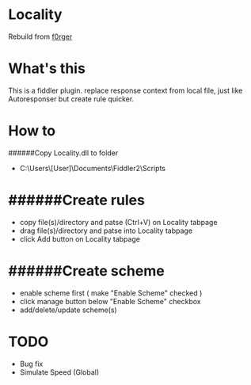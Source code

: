 Locality
========
Rebuild from [f0rger](https://github.com/luoweihua7/f0rger)


What's this
===========
This is a fiddler plugin. replace response context from local file, just like Autoresponser but create rule quicker.

How to
==========
######Copy Locality.dll to folder
* C:\Users\\[User]\Documents\Fiddler2\Scripts 

######Create rules
============
* copy file(s)/directory and patse (Ctrl+V) on Locality tabpage
* drag file(s)/directory and patse into Locality tabpage
* click Add button on Locality tabpage

######Create scheme
==============
* enable scheme first ( make "Enable Scheme" checked )
* click manage button below "Enable Scheme" checkbox
* add/delete/update scheme(s)

TODO
====
* Bug fix
* Simulate Speed (Global)
